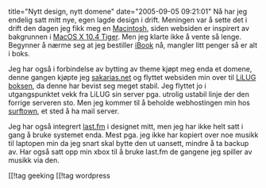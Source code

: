 title="Nytt design, nytt domene"
date="2005-09-05 09:21:01"
Nå har jeg endelig satt mitt nye, egen lagde design i drift. Meningen var å sette det i drift den dagen jeg fikk meg en <a href="http://en.wikipedia.org/wiki/Apple_Macintosh">Macintosh</a>, siden websiden er inspirert av bakgrunnen i <a href="http://www.apple.com/no/macosx/">MacOS X 10.4 Tiger</a>. Men jeg klarte ikke å vente så lenge. Begynner å nærme seg at jeg bestiller <a href="http://www.apple.com/no/ibook/">iBook</a> nå, mangler litt penger så er alt i boks.

Jeg har også i forbindelse av bytting av theme kjøpt meg enda et domene, denne gangen kjøpte jeg <a href="http://pjatt.net">sakarias.net</a> og flyttet websiden min over til <a href="http://lilug.no">LiLUG</a> <a href="http://sysinfo.lilug.no">boksen</a>, da denne har bevist seg meget stabil. Jeg flyttet jo i utgangspunktet vekk fra LiLUG sin server pga. utrolig ustabil linje der den forrige serveren sto. Men jeg kommer til å beholde webhostingen min hos <a href="http://www.surftown.nu">surftown</a>, et sted å ha mail server.

 Jeg har også integrert <a href="http://www.last.fm">last.fm</a> i designet mitt, men jeg har ikke helt satt i gang å bruke systemet enda. Mest pga. jeg ikke har kopiert over noe musikk til laptopen min da jeg snart skal bytte den ut uansett, mindre å ta backup av. Har også satt opp min xbox til å bruke last.fm de gangene jeg spiller av musikk via den.

[[!tag  geeking
[[!tag  wordpress
